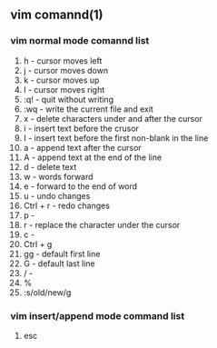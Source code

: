 ## vim comannd(1)

### vim normal mode comannd list

1. h - cursor moves left
1. j - cursor moves down
1. k - cursor moves up
1. l - cursor moves right
1. :q! - quit without writing
1. :wq - write the current file and exit
1. x - delete characters under and after the cursor
1. i - insert text before the crusor
1. I - insert text before the first non-blank in the line
1. a - append text after the cursor
1. A - append text at the end of the line
1. d - delete text
1. w - words forward
1. e - forward to the end of word
1. u - undo changes
1. Ctrl + r - redo changes
1. p - 
1. r - replace the character under the cursor
1. c - 
1. Ctrl + g
1. gg - default first line
1. G - default last line
1. / - 
1. %
1. :s/old/new/g

### vim insert/append mode command list

1. esc
